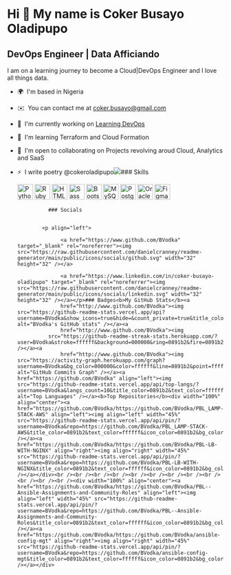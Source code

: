 Hi 👋 My name is Coker Busayo Oladipupo
=======================================

DevOps Engineer | Data Afficiando
---------------------------------

I am on a learning journey to become a Cloud|DevOps Engineer and I love all things data.

*   🌍  I'm based in Nigeria
*   ✉️  You can contact me at [coker.busayo@gmail.com](mailto:coker.busayo@gmail.com)
*   🚀  I'm currently working on [Learning DevOps](http://darey.io)
*   🧠  I'm learning Terraform and Cloud Formation
*   🤝  I'm open to collaborating on Projects revolving aroud Cloud, Analytics and SaaS
*   ⚡  I write poetry @cokeroladipupo<a href="https://www.github.com/BVodka" target="_blank" rel="noreferrer"><img
                  src="https://img.shields.io/github/followers/BVodka?logo=github&style=for-the-badge&color=0891b2&labelColor=000000" /></a>### Skills<p align="left">
                                <a href="https://www.python.org/" target="_blank" rel="noreferrer"><img src="https://raw.githubusercontent.com/danielcranney/readme-generator/main/public/icons/skills/python-colored.svg" width="36" height="36" alt="Python" /></a>
                                <a href="https://www.ruby-lang.org/en/" target="_blank" rel="noreferrer"><img src="https://raw.githubusercontent.com/danielcranney/readme-generator/main/public/icons/skills/ruby-colored.svg" width="36" height="36" alt="Ruby" /></a>
                                <a href="https://developer.mozilla.org/en-US/docs/Glossary/HTML5" target="_blank" rel="noreferrer"><img src="https://raw.githubusercontent.com/danielcranney/readme-generator/main/public/icons/skills/html5-colored.svg" width="36" height="36" alt="HTML5" /></a>
                                <a href="https://sass-lang.com/" target="_blank" rel="noreferrer"><img src="https://raw.githubusercontent.com/danielcranney/readme-generator/main/public/icons/skills/sass-colored.svg" width="36" height="36" alt="Sass" /></a>
                                <a href="https://getbootstrap.com/" target="_blank" rel="noreferrer"><img src="https://raw.githubusercontent.com/danielcranney/readme-generator/main/public/icons/skills/bootstrap-colored.svg" width="36" height="36" alt="Bootstrap" /></a>
                                <a href="https://www.mysql.com/" target="_blank" rel="noreferrer"><img src="https://raw.githubusercontent.com/danielcranney/readme-generator/main/public/icons/skills/mysql-colored.svg" width="36" height="36" alt="MySQL" /></a>
                                <a href="https://www.postgresql.org/" target="_blank" rel="noreferrer"><img src="https://raw.githubusercontent.com/danielcranney/readme-generator/main/public/icons/skills/postgresql-colored.svg" width="36" height="36" alt="PostgreSQL" /></a>
                                <a href="https://www.oracle.com/uk/index.html" target="_blank" rel="noreferrer"><img src="https://raw.githubusercontent.com/danielcranney/readme-generator/main/public/icons/skills/oracle-colored.svg" width="36" height="36" alt="Oracle" /></a>
                                <a href="https://www.figma.com/" target="_blank" rel="noreferrer"><img src="https://raw.githubusercontent.com/danielcranney/readme-generator/main/public/icons/skills/figma-colored.svg" width="36" height="36" alt="Figma" /></a>
                    </p>
                    
                  ### Socials
                  
                  
                <p align="left">
                          
                      <a href="https://www.github.com/BVodka" target="_blank" rel="noreferrer"><img src="https://raw.githubusercontent.com/danielcranney/readme-generator/main/public/icons/socials/github.svg" width="32" height="32" /></a>
                          
                      <a href="https://www.linkedin.com/in/coker-busayo-oladipupo" target="_blank" rel="noreferrer"><img src="https://raw.githubusercontent.com/danielcranney/readme-generator/main/public/icons/socials/linkedin.svg" width="32" height="32" /></a></p>### Badges<b>My GitHub Stats</b><a
                      href="http://www.github.com/BVodka"><img src="https://github-readme-stats.vercel.app/api?username=BVodka&show_icons=true&hide=&count_private=true&title_color=0891b2&text_color=ffffff&icon_color=0891b2&bg_color=000000&hide_border=true&show_icons=true" alt="BVodka's GitHub stats" /></a><a
                      href="http://www.github.com/BVodka"><img
                  src="https://github-readme-streak-stats.herokuapp.com/?user=BVodka&stroke=ffffff&background=000000&ring=0891b2&fire=0891b2&currStreakNum=ffffff&currStreakLabel=0891b2&sideNums=ffffff&sideLabels=ffffff&dates=ffffff&hide_border=true" /></a><a
                      href="http://www.github.com/BVodka"><img src="https://activity-graph.herokuapp.com/graph?username=BVodka&bg_color=000000&color=ffffff&line=0891b2&point=ffffff&area_color=000000&area=true&hide_border=true&custom_title=GitHub%20Commits%20Graph" alt="GitHub Commits Graph" /></a><a href="https://github.com/BVodka" align="left"><img src="https://github-readme-stats.vercel.app/api/top-langs/?username=BVodka&langs_count=10&title_color=0891b2&text_color=ffffff&icon_color=0891b2&bg_color=000000&hide_border=true&locale=en&custom_title=Top%20%Languages" alt="Top Languages" /></a><b>Top Repositories</b><div width="100%" align="center"><a href="https://github.com/BVodka/https://github.com/BVodka/PBL_LAMP-STACK-AWS" align="left"><img align="left" width="45%" src="https://github-readme-stats.vercel.app/api/pin/?username=BVodka&repo=https://github.com/BVodka/PBL_LAMP-STACK-AWS&title_color=0891b2&text_color=ffffff&icon_color=0891b2&bg_color=000000&hide_border=true&locale=en" /></a><a href="https://github.com/BVodka/https://github.com/BVodka/PBL-LB-WITH-NGINX" align="right"><img align="right" width="45%" src="https://github-readme-stats.vercel.app/api/pin/?username=BVodka&repo=https://github.com/BVodka/PBL-LB-WITH-NGINX&title_color=0891b2&text_color=ffffff&icon_color=0891b2&bg_color=000000&hide_border=true&locale=en" /></a></div><br /><br /><br /><br /><br /><br /><br /><br /><br /><br /><br /><br /><div width="100%" align="center"><a href="https://github.com/BVodka/https://github.com/BVodka/PBL--Ansible-Assignments-and-Community-Roles" align="left"><img align="left" width="45%" src="https://github-readme-stats.vercel.app/api/pin/?username=BVodka&repo=https://github.com/BVodka/PBL--Ansible-Assignments-and-Community-Roles&title_color=0891b2&text_color=ffffff&icon_color=0891b2&bg_color=000000&hide_border=true&locale=en" /></a><a href="https://github.com/BVodka/https://github.com/BVodka/ansible-config-mgt" align="right"><img align="right" width="45%" src="https://github-readme-stats.vercel.app/api/pin/?username=BVodka&repo=https://github.com/BVodka/ansible-config-mgt&title_color=0891b2&text_color=ffffff&icon_color=0891b2&bg_color=000000&hide_border=true&locale=en" /></a></div>
